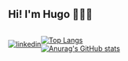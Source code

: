 ## Hi! I'm Hugo 👋👋👋



<div style="display:flex;width:100%;align-items:center;">

<div>
<a href="https://linkedin.com/in/hugo-wb/" target="_blank">
<img src="https://img.shields.io/static/v1?label=&message=Linkedin&color=0077B5&logo=LinkedIn&logoColor=white&link=https://linkedin.com/in/hugo-wb/&logoWidth=40" alt="linkedin"/> 
</a>
</div>
<!-- <br /> -->
<!-- <br /> -->

<!-- ## Languages/Frameworks -->

<br />
<br />
<!-- [![Anurag's github stats](https://github-readme-stats.vercel.app/api?username=hugo-wb&show_icons=true)](https://github.com/anuraghazra/github-readme-stats) -->
<br />


[![Top Langs](https://github-readme-stats.vercel.app/api/top-langs/?username=hugo-wb&layout=compact)](https://github.com/anuraghazra/github-readme-stats)
<br />
[![Anurag's GitHub stats](https://github-readme-stats.vercel.app/api?username=hugo-wb)](https://github.com/anuraghazra/github-readme-stats)

